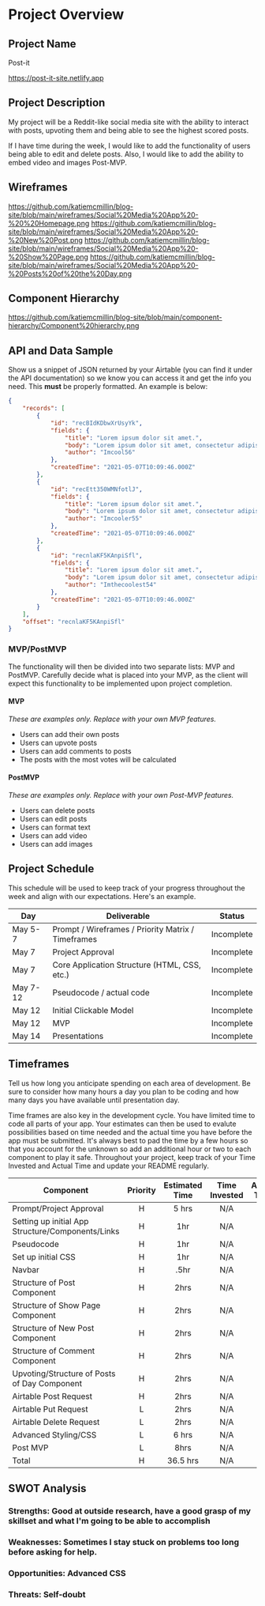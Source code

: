 # Project Overview

## Project Name

Post-it

https://post-it-site.netlify.app

## Project Description

My project will be a Reddit-like social media site with the ability to interact with posts, upvoting them and being able to see the highest scored posts.

If I have time during the week, I would like to add the functionality of users being able to edit and delete posts. Also, I would like to add the ability to embed video and images Post-MVP.

## Wireframes

https://github.com/katiemcmillin/blog-site/blob/main/wireframes/Social%20Media%20App%20-%20%20Homepage.png
https://github.com/katiemcmillin/blog-site/blob/main/wireframes/Social%20Media%20App%20-%20New%20Post.png
https://github.com/katiemcmillin/blog-site/blob/main/wireframes/Social%20Media%20App%20-%20Show%20Page.png
https://github.com/katiemcmillin/blog-site/blob/main/wireframes/Social%20Media%20App%20-%20Posts%20of%20the%20Day.png


## Component Hierarchy

https://github.com/katiemcmillin/blog-site/blob/main/component-hierarchy/Component%20hierarchy.png

## API and Data Sample

Show us a snippet of JSON returned by your Airtable (you can find it under the API documentation) so we know you can access it and get the info you need. This __must__ be properly formatted. An example is below:

```json
{
    "records": [
        {
            "id": "recBIdKDbwXrUsyYk",
            "fields": {
                "title": "Lorem ipsum dolor sit amet.",
                "body": "Lorem ipsum dolor sit amet, consectetur adipiscing elit. Nunc aliquam eleifend tristique. Sed congue fringilla nisi at varius. In lacus nunc, sodales ...",
                "author": "Imcool56"
            },
            "createdTime": "2021-05-07T10:09:46.000Z"
        },
        {
            "id": "recEtt350WMNfotlJ",
            "fields": {
                "title": "Lorem ipsum dolor sit amet.",
                "body": "Lorem ipsum dolor sit amet, consectetur adipiscing elit. Nunc aliquam eleifend tristique. Sed congue fringilla nisi at varius. In lacus nunc, sodales ...",
                "author": "Imcooler55"
            },
            "createdTime": "2021-05-07T10:09:46.000Z"
        },
        {
            "id": "recnlaKF5KAnpiSfl",
            "fields": {
                "title": "Lorem ipsum dolor sit amet.",
                "body": "Lorem ipsum dolor sit amet, consectetur adipiscing elit. Nunc aliquam eleifend tristique. Sed congue fringilla nisi at varius. In lacus nunc, sodales ...",
                "author": "Imthecoolest54"
            },
            "createdTime": "2021-05-07T10:09:46.000Z"
        }
    ],
    "offset": "recnlaKF5KAnpiSfl"
}
```

### MVP/PostMVP

The functionality will then be divided into two separate lists: MVP and PostMVP.  Carefully decide what is placed into your MVP, as the client will expect this functionality to be implemented upon project completion.  

#### MVP 
*These are examples only. Replace with your own MVP features.*

- Users can add their own posts
- Users can upvote posts
- Users can add comments to posts
- The posts with the most votes will be calculated 

#### PostMVP  
*These are examples only. Replace with your own Post-MVP features.*


- Users can delete posts
- Users can edit posts
- Users can format text
- Users can add video
- Users can add images

## Project Schedule

This schedule will be used to keep track of your progress throughout the week and align with our expectations. Here's an example.

|  Day | Deliverable | Status
|---|---| ---|
|May 5-7| Prompt / Wireframes / Priority Matrix / Timeframes | Incomplete
|May 7| Project Approval | Incomplete
|May 7| Core Application Structure (HTML, CSS, etc.) | Incomplete
|May 7-12| Pseudocode / actual code | Incomplete
|May 12| Initial Clickable Model  | Incomplete
|May 12| MVP | Incomplete
|May 14| Presentations | Incomplete

## Timeframes

Tell us how long you anticipate spending on each area of development. Be sure to consider how many hours a day you plan to be coding and how many days you have available until presentation day.

Time frames are also key in the development cycle.  You have limited time to code all parts of your app.  Your estimates can then be used to evalute possibilities based on time needed and the actual time you have before the app must be submitted. It's always best to pad the time by a few hours so that you account for the unknown so add an additional hour or two to each component to play it safe. Throughout your project, keep track of your Time Invested and Actual Time and update your README regularly.

| Component | Priority | Estimated Time | Time Invested | Actual Time |
| --- | :---: |  :---: | :---: | :---: |
| Prompt/Project Approval | H | 5 hrs| N/A | N/A |
| Setting up initial App Structure/Components/Links | H | 1hr| N/A | N/A |
| Pseudocode | H | 1hr| N/A | N/A |
| Set up initial CSS | H | 1hr| N/A | N/A |
| Navbar | H | .5hr| N/A | N/A |
| Structure of Post Component | H | 2hrs| N/A | N/A |
| Structure of Show Page Component | H | 2hrs| N/A | N/A |
| Structure of New Post Component | H | 2hrs| N/A | N/A |
| Structure of Comment Component | H | 2hrs| N/A | N/A |
| Upvoting/Structure of Posts of Day Component | H | 2hrs| N/A | N/A |
| Airtable Post Request | H | 2hrs| N/A | N/A |
| Airtable Put Request | L | 2hrs| N/A | N/A |
| Airtable Delete Request | L | 2hrs| N/A | N/A |
| Advanced Styling/CSS | L | 6 hrs| N/A | N/A |
| Post MVP | L | 8hrs| N/A | N/A |
| Total | H | 36.5 hrs| N/A | N/A |

## SWOT Analysis

### Strengths: Good at outside research, have a good grasp of my skillset and what I'm going to be able to accomplish

### Weaknesses: Sometimes I stay stuck on problems too long before asking for help.

### Opportunities: Advanced CSS

### Threats: Self-doubt
